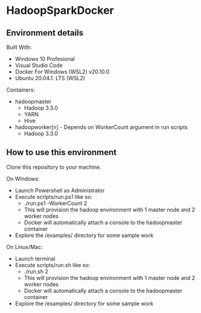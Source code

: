 # HadoopSparkDocker

## Environment details
Built With:
- Windows 10 Profesional
- Visual Studio Code
- Docker For Windows (WSL2) v20.10.0
- Ubuntu 20.04.1. LTS (WSL2)

Containers:
- hadoopmaster
    - Hadoop 3.3.0
    - YARN
    - Hive
- hadoopworker[n] - Depends on WorkerCount argument in run scripts
    - Hadoop 3.3.0

## How to use this environment
Clone this repository to your machine.

On Windows:
- Launch Powershell as Administrator
- Execute scripts/run.ps1 like so:
    - ./run.ps1 -WorkerCount 2 
    - This will provision the hadoop environment with 1 master node and 2 worker nodes
    - Docker will automatically attach a console to the hadoopmaster container
- Explore the /examples/ directory for some sample work

On Linux/Mac:
- Launch terminal
- Execute scripts/run.sh like so:
    - ./run.sh 2 
    - This will provision the hadoop environment with 1 master node and 2 worker nodes
    - Docker will automatically attach a console to the hadoopmaster container
- Explore the /examples/ directory for some sample work